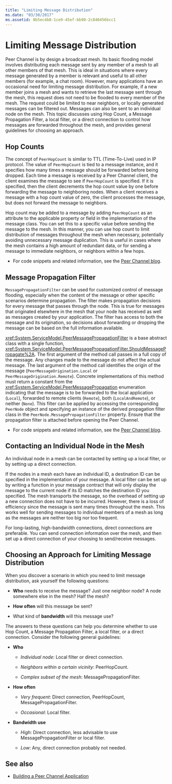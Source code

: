 ```yaml
---
title: "Limiting Message Distribution"
ms.date: "03/30/2017"
ms.assetid: 8b5ec4b8-1ce9-45ef-bb90-2c840456bcc1
---
```

# Limiting Message Distribution

Peer Channel is by design a broadcast mesh. Its basic flooding model involves distributing each message sent by any member of a mesh to all other members of that mesh. This is ideal in situations where every message generated by a member is relevant and useful to all other members (for example, a chat room). However, many applications have an occasional need for limiting message distribution. For example, if a new member joins a mesh and wants to retrieve the last message sent through the mesh, this request does not need to be flooded to every member of the mesh. The request could be limited to near neighbors, or locally generated messages can be filtered out. Messages can also be sent to an individual node on the mesh. This topic discusses using Hop Count, a Message Propagation Filter, a local filter, or a direct connection to control how messages are forwarded throughout the mesh, and provides general guidelines for choosing an approach.

## Hop Counts

The concept of `PeerHopCount` is similar to TTL (Time-To-Live) used in IP protocol. The value of `PeerHopCount` is tied to a message instance, and it specifies how many times a message should be forwarded before being dropped. Each time a message is received by a Peer Channel client, the client examines the message to see if `PeerHopCount` is specified. If it is specified, then the client decrements the hop count value by one before forwarding the message to neighboring nodes. When a client receives a message with a hop count value of zero, the client processes the message, but does not forward the message to neighbors.

Hop count may be added to a message by adding `PeerHopCount` as an attribute to the applicable property or field in the implementation of the message class. You can set this to a specific value before sending the message to the mesh. In this manner, you can use hop count to limit distribution of messages throughout the mesh when necessary, potentially avoiding unnecessary message duplication. This is useful in cases where the mesh contains a high amount of redundant data, or for sending a message to immediate neighbors, or neighbors within a few hops.

- For code snippets and related information, see the [Peer Channel blog](https://go.microsoft.com/fwlink/?LinkID=114531).

## Message Propagation Filter

`MessagePropagationFilter` can be used for customized control of message flooding, especially when the content of the message or other specific scenarios determine propagation. The filter makes propagation decisions for every message that passes through the node. This is true for messages that originated elsewhere in the mesh that your node has received as well as messages created by your application. The filter has access to both the message and its origination, so decisions about forwarding or dropping the message can be based on the full information available.

<xref:System.ServiceModel.PeerMessagePropagationFilter> is a base abstract class with a single function, <xref:System.ServiceModel.PeerMessagePropagationFilter.ShouldMessagePropagate%2A>. The first argument of the method call passes in a full copy of the message. Any changes made to the message do not affect the actual message. The last argument of the method call identifies the origin of the message (`PeerMessageOrigination.Local` or `PeerMessageOrigination.Remote`). Concrete implementations of this method must return a constant from the <xref:System.ServiceModel.PeerMessagePropagation> enumeration indicating that the message is to be forwarded to the local application (`Local`), forwarded to remote clients (`Remote`), both (`LocalAndRemote`), or neither (`None`). This filter can be applied by accessing the corresponding `PeerNode` object and specifying an instance of the derived propagation filter class in the `PeerNode.MessagePropagationFilter` property. Ensure that the propagation filter is attached before opening the Peer Channel.

- For code snippets and related information, see the [Peer Channel blog](https://go.microsoft.com/fwlink/?LinkID=114532).

## Contacting an Individual Node in the Mesh

An individual node in a mesh can be contacted by setting up a local filter, or by setting up a direct connection.

If the nodes in a mesh each have an individual ID, a destination ID can be specified in the implementation of your message. A local filter can be set up by writing a function in your message contract that will only display the message to the current node if its ID matches the destination ID you specified. The mesh transports the message, so the overhead of setting up a new connection does not have to be incurred. However, there is a loss of efficiency since the message is sent many times throughout the mesh. This works well for sending messages to individual members of a mesh as long as the messages are neither too big nor too frequent.

For long-lasting, high-bandwidth connections, direct connections are preferable. You can send connection information over the mesh, and then set up a direct connection of your choosing to send/receive messages.

## Choosing an Approach for Limiting Message Distribution

When you discover a scenario in which you need to limit message distribution, ask yourself the following questions:

- **Who** needs to receive the message? Just one neighbor node? A node somewhere else in the mesh? Half the mesh?

- **How often** will this message be sent?

- What kind of **bandwidth** will this message use?

The answers to these questions can help you determine whether to use Hop Count, a Message Propagation Filter, a local filter, or a direct connection. Consider the following general guidelines:

- **Who**

  - *Individual node*:  Local filter or direct connection.

  - *Neighbors within a certain vicinity*:  PeerHopCount.

  - *Complex subset of the mesh*:  MessagePropagationFilter.

- **How often**

  - *Very frequent*:  Direct connection, PeerHopCount, MessagePropagationFilter.

  - *Occasional*:  Local filter.

- **Bandwidth use**

  - *High*:  Direct connection, less advisable to use MessagePropagationFilter or local filter.

  - *Low*:  Any, direct connection probably not needed.

## See also

- [Building a Peer Channel Application](../../../../docs/framework/wcf/feature-details/building-a-peer-channel-application.md)
